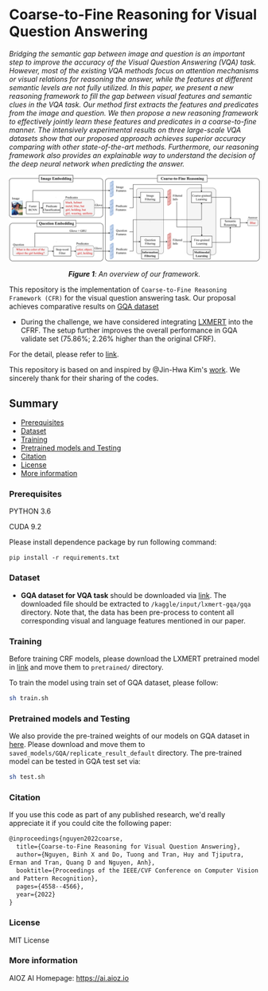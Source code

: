 # Coarse-to-Fine Reasoning for Visual Question Answering

*Bridging the semantic gap between image and question is an important step to improve the accuracy of the Visual Question Answering (VQA) task. However, most of the existing VQA methods focus on attention mechanisms or visual relations for reasoning the answer, while the features at different semantic levels are not fully utilized. In this paper, we present a new reasoning framework to fill the gap between visual features and semantic clues in the VQA task. Our method first extracts the features and predicates from the image and question. We then propose a new reasoning framework to effectively jointly learn these features and predicates in a coarse-to-fine manner. The intensively experimental results on three large-scale VQA datasets show that our proposed approach achieves superior accuracy comparing with other state-of-the-art methods. Furthermore, our reasoning framework also provides an explainable way to understand the decision of the deep neural network when predicting the answer.*

![Fig-1](misc/CFRF.png)
*<center>**Figure 1**: An overview of our framework.</center>*

This repository is the implementation of `Coarse-to-Fine Reasoning Framework (CFR)` for the visual question answering task. Our proposal achieves comparative results on [GQA dataset](https://cs.stanford.edu/people/dorarad/gqa/index.html)

* During the challenge, we have considered integrating [LXMERT](https://github.com/airsplay/lxmert) into the CFRF. The setup further improves the overall performance in GQA validate set (75.86%; 2.26% higher than the original CFRF).

For the detail, please refer to [link](https://arxiv.org/abs/2110.02526). 

This repository is based on and inspired by @Jin-Hwa Kim's [work](https://github.com/jnhwkim/ban-vqa). We sincerely thank for their sharing of the codes.

## Summary

* [Prerequisites](#prerequisites)
* [Dataset](#dataset)
* [Training](#training)
* [Pretrained models and Testing](#pretrained-models-and-testing)
* [Citation](#citation)
* [License](#license)
* [More information](#more-information)

### Prerequisites

PYTHON 3.6

CUDA 9.2

Please install dependence package by run following command:
```
pip install -r requirements.txt
```
### Dataset

* **GQA dataset for VQA task** should be downloaded via [link](https://vision.aioz.io/f/c11580c0318846d1939c/?dl=1). The downloaded file should be extracted to `/kaggle/input/lxmert-gqa/gqa` directory. Note that, the data has been pre-process to content all corresponding visual and language features mentioned in our paper.

### Training
Before training CRF models, please download the LXMERT pretrained model in [link](https://vision.aioz.io/f/2f6316d1b8794079b913/?dl=1) and move them to `pretrained/` directory.

To train the model using train set of GQA dataset, please follow:

```bash
sh train.sh
```

### Pretrained models and Testing

We also provide the pre-trained weights of our models on GQA dataset in [here](https://vision.aioz.io/f/aade8c6fd7104b11b2ab/?dl=1).  Please download and move them to `saved_models/GQA/replicate_result_default` directory. The pre-trained model can be tested in GQA test set via:

```bash
sh test.sh
```

### Citation

If you use this code as part of any published research, we'd really appreciate it if you could cite the following paper:

```
@inproceedings{nguyen2022coarse,
  title={Coarse-to-Fine Reasoning for Visual Question Answering},
  author={Nguyen, Binh X and Do, Tuong and Tran, Huy and Tjiputra, Erman and Tran, Quang D and Nguyen, Anh},
  booktitle={Proceedings of the IEEE/CVF Conference on Computer Vision and Pattern Recognition},
  pages={4558--4566},
  year={2022}
}
```

### License

MIT License

### More information
AIOZ AI Homepage: https://ai.aioz.io
